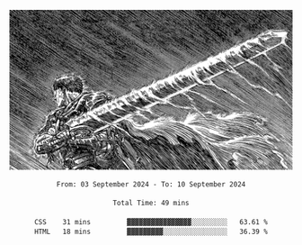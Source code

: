 <!-- Profile image -->
<p align="center">
 <img src="assets/bpD2ohb.png" width="1080px">
</p>
<!-- Profile image end -->

<div align="center">
<!--START_SECTION:waka-->

```txt
From: 03 September 2024 - To: 10 September 2024

Total Time: 49 mins

CSS    31 mins         ▓▓▓▓▓▓▓▓▓▓▓▓▓▓▓▓░░░░░░░░░   63.61 %
HTML   18 mins         ▓▓▓▓▓▓▓▓▓░░░░░░░░░░░░░░░░   36.39 %
```

<!--END_SECTION:waka-->
</div>
